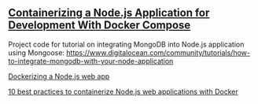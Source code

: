 
## [Containerizing a Node.js Application for Development With Docker Compose](https://www.digitalocean.com/community/tutorials/containerizing-a-node-js-application-for-development-with-docker-compose)

Project code for tutorial on integrating MongoDB into Node.js application using Mongoose: https://www.digitalocean.com/community/tutorials/how-to-integrate-mongodb-with-your-node-application

[Dockerizing a Node.js web app](https://nodejs.org/en/docs/guides/nodejs-docker-webapp/)


[10 best practices to containerize Node.js web applications with Docker](https://snyk.io/blog/10-best-practices-to-containerize-nodejs-web-applications-with-docker/)

